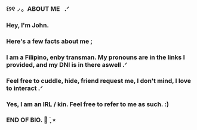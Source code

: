 ### ꒰୨୧◞ 。ABOUT ME⠀.ᐟ
### Hey, I'm John.
### Here's a few facts about me ;
### I am a Filipino, enby transman. My pronouns are in the links I provided, and my DNI is in there aswell .ᐟ
### Feel free to cuddle, hide, friend request me, I don't mind, I love to interact .ᐟ
### Yes, I am an IRL / kin. Feel free to refer to me as such. :)
### END OF BIO. 🐇 ࣪ ִֶָ ⋆
### 

<!--
**ectoBiologistical/ectoBiologistical** is a ✨ _special_ ✨ repository because its `README.md` (this file) appears on your GitHub profile.

Here are some ideas to get you started:

-  I’m currently working on ...
-  I’m currently learning ...
- 👯 I’m looking to collaborate on ...
- 🤔 I’m looking for help with ...
- 💬 Ask me about ...
- 📫 How to reach me: ...
- 😄 Pronouns: ...
- ⚡ Fun fact: ...
-->
